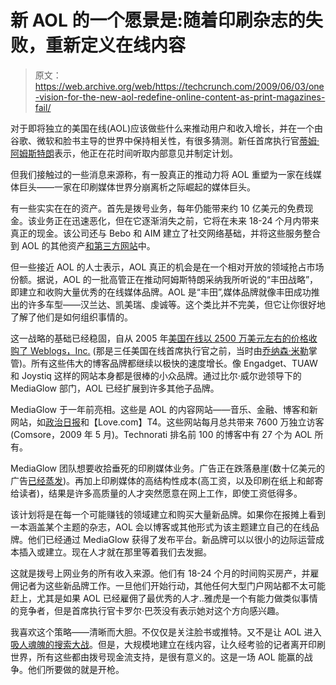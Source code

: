 # 新 AOL 的一个愿景是:随着印刷杂志的失败，重新定义在线内容

> 原文：<https://web.archive.org/web/https://techcrunch.com/2009/06/03/one-vision-for-the-new-aol-redefine-online-content-as-print-magazines-fail/>

对于即将独立的美国在线(AOL)应该做些什么来推动用户和收入增长，并在一个由谷歌、微软和脸书主导的世界中保持相关性，有很多猜测。新任首席执行官[蒂姆·阿姆斯特朗](https://web.archive.org/web/20230118080615/http://www.crunchbase.com/person/tim-armstrong)表示，他正在花时间听取内部意见并制定计划。

但我们接触过的一些消息来源称，有一股真正的推动力将 AOL 重塑为一家在线媒体巨头——一家在印刷媒体世界分崩离析之际崛起的媒体巨头。

有一些实实在在的资产。首先是拨号业务，每年仍能带来约 10 亿美元的免费现金。该业务正在迅速恶化，但在它逐渐消失之前，它将在未来 18-24 个月内带来真正的现金。该公司还与 Bebo 和 AIM 建立了社交网络基础，并将这些服务整合到 AOL 的其他资产[和第三方网站](https://web.archive.org/web/20230118080615/http://techcrunch.com/2009/04/16/its-a-socialthing-aols-plan-to-take-on-facebook-connect-with-lifestreaming-and-chat/)中。

但一些接近 AOL 的人士表示，AOL 真正的机会是在一个相对开放的领域抢占市场份额。据说，AOL 的一批高管正在推动阿姆斯特朗采纳我所听说的“丰田战略”，即建立和收购大量优秀的在线媒体品牌。AOL 是“丰田”,媒体品牌就像丰田成功推出的许多车型——汉兰达、凯美瑞、虔诚等。这个类比并不完美，但它让你很好地了解了他们是如何组织事情的。

这一战略的基础已经稳固，自从 2005 年[美国在线以 2500 万美元左右的价格收购了 Weblogs，Inc.](https://web.archive.org/web/20230118080615/http://techcrunch.com/2005/10/05/aol-acquires-weblog-inc/) (那是三任美国在线首席执行官之前，当时由[乔纳森·米勒](https://web.archive.org/web/20230118080615/http://www.crunchbase.com/person/jonathan-miller)掌管)。所有这些伟大的博客品牌都继续以极快的速度增长。像 Engadget、TUAW 和 Joystiq 这样的网站本身都是很棒的小众品牌。通过比尔·威尔逊领导下的 MediaGlow 部门，AOL 已经扩展到许多其他子品牌。

MediaGlow 于一年前亮相。这些是 AOL 的内容网站——音乐、金融、博客和新网站，如[政治日报](https://web.archive.org/web/20230118080615/http://techcrunch.com/2009/04/26/aol-launches-online-news-magazine-politicsdaily/)和【Love.com】T4。这些网站每月总共带来 7600 万独立访客(Comsore，2009 年 5 月)。Technorati 排名前 100 的博客中有 27 个为 AOL 所有。

MediaGlow 团队想要收拾垂死的印刷媒体业务。广告正在跌落悬崖(数十亿美元的广告[已经蒸发](https://web.archive.org/web/20230118080615/http://techcrunch.com/2009/06/02/from-terrible-to-terrifying-newspaper-ad-sales-plummet-26-billion-in-first-quarter/))。再加上印刷媒体的高结构性成本(高工资，以及印刷在纸上和邮寄给读者)，结果是许多高质量的人才突然愿意在网上工作，即使工资低得多。

该计划将是在每一个可能赚钱的领域建立和购买大量新品牌。如果你在报摊上看到一本涵盖某个主题的杂志，AOL 会以博客或其他形式为该主题建立自己的在线品牌。他们已经通过 MediaGlow 获得了发布平台。新品牌可以以很小的边际运营成本插入或建立。现在人才就在那里等着我们去发掘。

这就是拨号上网业务的所有收入来源。他们有 18-24 个月的时间购买房产，并雇佣记者为这些新品牌工作。一旦他们开始行动，其他任何大型门户网站都不太可能赶上，尤其是如果 AOL 已经雇佣了最优秀的人才..雅虎是一个有能力做类似事情的竞争者，但是首席执行官卡罗尔·巴茨没有表示她对这个方向感兴趣。

我喜欢这个策略——清晰而大胆。不仅仅是关注脸书或推特。又不是让 AOL 进入[吸人魂魄的搜索大战](https://web.archive.org/web/20230118080615/http://newsunseo.com/seo-blog/search-engine-optimization/bing-microsoft-prepares-for-war-with-a-revamped-search-engine-screenshots-erick-schonfeldtechcrunch)。但是，大规模地建立在线内容，让久经考验的记者离开印刷世界，所有这些都由拨号现金流支持，是很有意义的。这是一场 AOL 能赢的战争。他们所要做的就是开枪。